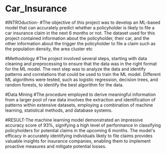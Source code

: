 # Car_Insurance
#INTROduction- #The objective of this project was to develop an ML-based model that can accurately predict whether a policyholder is likely to file a car insurance claim in the next 6 months or not. The dataset used for this project contained information about the policyholder, their car, and the other information about the trigger the policyholder to file a claim such as the population density, the area cluster etc

#Methodology
#The project involved several steps, starting with data cleaning and preprocessing to ensure that the data was in the right format for the ML model. The next step was to analyze the data and identify patterns and correlations that could be used to train the ML model. Different ML algorithms were tested, such as logistic regression, decision trees, and random forests, to identify the best algorithm for the data.

#Data Mining
#The procedure employed to derive meaningful information from a larger pool of raw data involves the extraction and identification of patterns within extensive datasets, employing a combination of machine learning, statistical methods, and database systems.

#RESULT-The machine learning model demonstrated an impressive accuracy score of 93%, signifying a high level of performance in classifying policyholders for potential claims in the upcoming 6 months. The model's efficacy in accurately identifying individuals likely to file claims provides valuable insights for insurance companies, enabling them to implement proactive measures and mitigate potential losses. 
